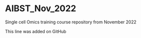 # AIBST_Nov_2022
Single cell Omics training course repository from November 2022

This line was added on GitHub
